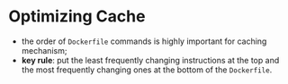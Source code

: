 # Optimizing Cache

- the order of `Dockerfile` commands is highly important for caching mechanism;
- **key rule**: put the least frequently changing instructions at the top and the most frequently changing ones at the bottom of the `Dockerfile`.